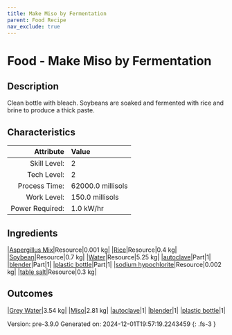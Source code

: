 ```yaml
---
title: Make Miso by Fermentation
parent: Food Recipe
nav_exclude: true
---
```

# Food - Make Miso by Fermentation

## Description
Clean bottle with bleach. Soybeans are soaked and fermented with rice and brine to produce a thick paste.

## Characteristics

| Attribute      | Value |
|--------:|:------|
|Skill Level:|2|
|Tech Level:|2|
|Process Time:|62000.0 millisols|
|Work Level:|150.0 millisols|
|Power Required:|1.0 kW/hr|

## Ingredients

|[Aspergillus Mix](../resource/aspergillus-mix.html)|Resource|0.001 kg|
|[Rice](../resource/rice.html)|Resource|0.4 kg|
|[Soybean](../resource/soybean.html)|Resource|0.7 kg|
|[Water](../resource/water.html)|Resource|5.25 kg|
|[autoclave](../part/autoclave.html)|Part|1|
|[blender](../part/blender.html)|Part|1|
|[plastic bottle](../part/plastic-bottle.html)|Part|1|
|[sodium hypochlorite](../resource/sodium-hypochlorite.html)|Resource|0.002 kg|
|[table salt](../resource/table-salt.html)|Resource|0.3 kg|

## Outcomes

|[Grey Water](../resource/grey-water.html)|3.54 kg|
|[Miso](../resource/miso.html)|2.81 kg|
|[autoclave](../part/autoclave.html)|1|
|[blender](../part/blender.html)|1|
|[plastic bottle](../part/plastic-bottle.html)|1|


Version: pre-3.9.0 Generated on: 2024-12-01T19:57:19.2243459
{: .fs-3 }


